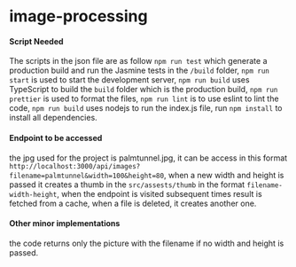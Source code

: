 # image-processing
#### Script Needed
The scripts in the json file are as follow `npm run test` which generate a production build and run the Jasmine tests in the `/build` folder, `npm run start` is used to start the development server, `npm run build` uses TypeScript to build the `build` folder which is the production build, `npm run prettier` is used to format the files, `npm run lint` is to use eslint to lint the code, `npm run build`  uses nodejs to run the index.js file, run `npm install` to install all dependencies.
#### Endpoint to be accessed 
the jpg used for the project is palmtunnel.jpg, it can be access in this format `http://localhost:3000/api/images?filename=palmtunnel&width=100&height=80`, when a new width and height is passed it creates a thumb in the `src/assests/thumb` in the format `filename-width-height`, when the endpoint is visited subsequent times result is fetched from a cache, when a file is deleted, it creates another one.
#### Other minor implementations
the code returns only the picture with the filename if no width and height is passed.

